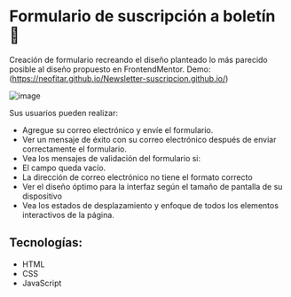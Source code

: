 #  Formulario de suscripción a boletín 📱
Creación de formulario recreando el diseño planteado lo más parecido posible al diseño propuesto en FrontendMentor.
Demo: (https://neofitar.github.io/Newsletter-suscripcion.github.io/)

![image](https://github.com/Neofitar/Newsletter-suscripcion.github.io/assets/111058276/788e3b9c-5802-48ea-b6e7-efd2c395bf3f)

Sus usuarios pueden realizar:
- Agregue su correo electrónico y envíe el formulario.
- Ver un mensaje de éxito con su correo electrónico después de enviar correctamente el formulario.
- Vea los mensajes de validación del formulario si:
- El campo queda vacío.
- La dirección de correo electrónico no tiene el formato correcto
- Ver el diseño óptimo para la interfaz según el tamaño de pantalla de su dispositivo
- Vea los estados de desplazamiento y enfoque de todos los elementos interactivos de la página.

## Tecnologías:
- HTML
- CSS
- JavaScript
